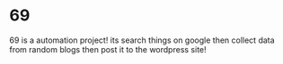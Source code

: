 # 69
69 is a automation project! its search things
on google then collect data from random blogs
then post it to the wordpress site!
